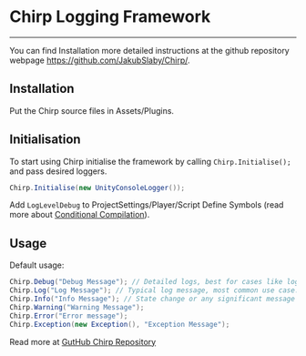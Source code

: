 # Chirp Logging Framework
----
You can find Installation more detailed instructions at the github repository webpage https://github.com/JakubSlaby/Chirp/.

## Installation
Put the Chirp source files in Assets/Plugins.


## Initialisation
To start using Chirp initialise the framework by calling `Chirp.Initialise();` and pass desired loggers.
```csharp
Chirp.Initialise(new UnityConsoleLogger());
```
Add `LogLevelDebug` to ProjectSettings/Player/Script Define Symbols (read more about [Conditional Compilation](#Conditional-Compilation)).

## Usage
Default usage:
```csharp
Chirp.Debug("Debug Message"); // Detailed logs, best for cases like logging rpc responses or method outputs.
Chirp.Log("Log Message"); // Typical log message, most common use case.
Chirp.Info("Info Message"); // State change or any significant message that would have less detailed data.
Chirp.Warning("Warning Message");
Chirp.Error("Error message");
Chirp.Exception(new Exception(), "Exception Message");
```

Read more at [GutHub Chirp Repository](https://github.com/JakubSlaby/Chirp/)
